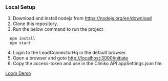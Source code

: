 ### Local Setup

1. Download and install nodejs from https://nodejs.org/en/download
2. Clone this repository.
3. Run the below command to run the project
  ```
    npm install
    npm start
```
4. Login to the LeadConnectorHq in the default browser.
5. Open a browser and goto [http://localhost:3000/initiate](http://localhost:3000/initiate)
6. Copy the access-token and use in the Cliniko API appSettings.json file.

[Loom Demo](https://www.loom.com/share/61fbbc8cd0604d70ad6c1c3475bbffa4)
